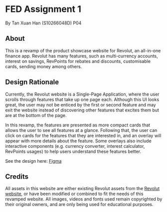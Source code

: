 # FED Assignment 1

By Tan Xuan Han (S10266048D) P04

## About

This is a revamp of the product showcase website for Revolut, an all-in-one finance app. Revolut has many features, such as multi-currency accounts, interest on savings, RevPoints for rebates and discounts, customisable cards, sending money among others.

## Design Rationale

Currently, the Revolut website is a Single-Page Application, where the user scrolls through features that take up one page each. Although this UI looks great, the user may not be enticed by the first or second feature and may exit the website instead of discovering other features that excites them but are at the bottom of the page.

In this revamp, the features are presented as more compact cards that allows the user to see all features at a glance. Following that, the user can click on cards for the features that they are interested in, and an overlay will appear with more details about the feature. Some overlays also include interactive components (e.g. currency converter, interest calculator, RevPoints usages) to help users understand these features better.

See the design here: [Figma](https://www.figma.com/design/PL18HRkA0MVTkn1Zb5HCcH/Revolut-Revamp?node-id=25-305&t=kMRvFHWIqDje2inA-1)

## Credits

All assets in this website are either existing Revolut assets from the [Revolut website](https://www.revolut.com), or have been modified or combined to fit the needs of this revamped website. All images, videos and fonts used remain copyrighted by their original owners, and are only being used for educational purposes.
